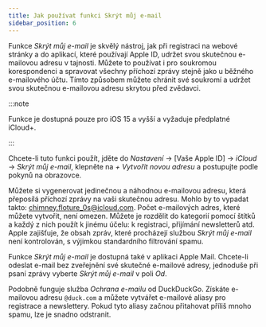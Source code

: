 ```yaml
---
title: Jak používat funkci Skrýt můj e-mail
sidebar_position: 6
---
```


Funkce *Skrýt můj e-mail* je skvělý nástroj, jak při registraci na webové stránky a do aplikací, které používají Apple ID, udržet svou skutečnou e-mailovou adresu v tajnosti. Můžete to používat i pro soukromou korespondenci a spravovat všechny příchozí zprávy stejně jako u běžného e-mailového účtu. Tímto způsobem můžete chránit své soukromí a udržet svou skutečnou e-mailovou adresu skrytou před zvědavci.

:::note

Funkce je dostupná pouze pro iOS 15 a vyšší a vyžaduje předplatné iCloud+.

:::

Chcete-li tuto funkci použít, jděte do *Nastavení* → [Vaše Apple ID] → *iCloud* → *Skrýt můj e-mail*, klepněte na *+ Vytvořit novou adresu* a postupujte podle pokynů na obrazovce.

Můžete si vygenerovat jedinečnou a náhodnou e-mailovou adresu, která přeposílá příchozí zprávy na vaši skutečnou adresu. Mohlo by to vypadat takto: chimney.floture_0s@icloud.com. Počet e-mailových adres, které můžete vytvořit, není omezen. Můžete je rozdělit do kategorií pomocí štítků a každý z nich použít k jinému účelu: k registraci, přijímání newsletterů atd. Apple zajišťuje, že obsah zpráv, které procházejí službou *Skrýt můj e-mail* není kontrolován, s výjimkou standardního filtrování spamu.

Funkce *Skrýt můj e-mail* je dostupná také v aplikaci Apple Mail. Chcete-li odeslat e-mail bez zveřejnění své skutečné e-mailové adresy, jednoduše při psaní zprávy vyberte *Skrýt můj e-mail* v poli *Od*.

Podobně funguje služba *Ochrana e-mailu* od DuckDuckGo. Získáte e-mailovou adresu `@duck.com` a můžete vytvářet e-mailové aliasy pro registrace a newslettery. Pokud tyto aliasy začnou přitahovat příliš mnoho spamu, lze je snadno odstranit.
